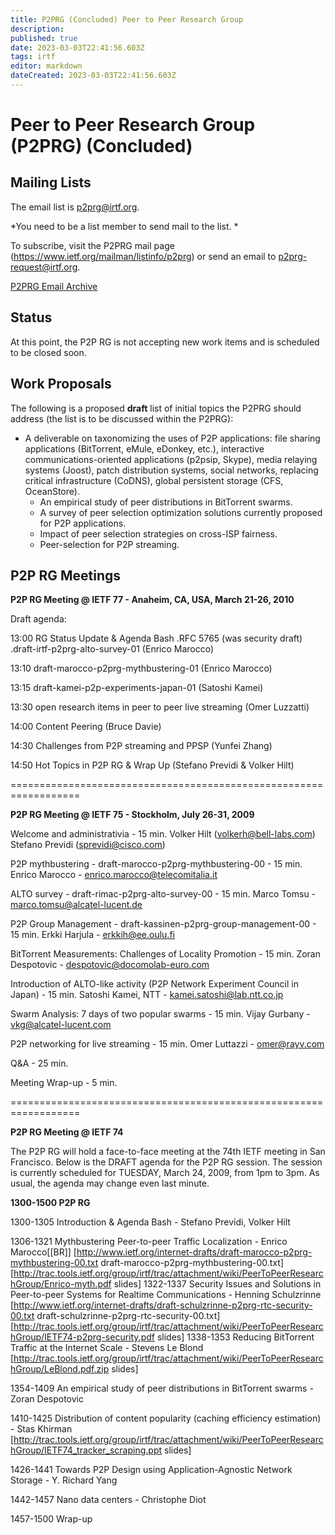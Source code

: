 ```yaml
---
title: P2PRG (Concluded) Peer to Peer Research Group
description: 
published: true
date: 2023-03-03T22:41:56.603Z
tags: irtf
editor: markdown
dateCreated: 2023-03-03T22:41:56.603Z
---
```


# Peer to Peer Research Group (P2PRG) (Concluded)
## Mailing Lists 
The email list is p2prg@irtf.org. 

*You need to be a list member to send mail to the list. *

To subscribe, visit the P2PRG mail page
(https://www.ietf.org/mailman/listinfo/p2prg) or send an email to
p2prg-request@irtf.org.

[P2PRG Email Archive](https://www.ietf.org/mail-archive/working-groups/p2prg/current/maillist.html)

## Status 

At this point, the P2P RG is not accepting new work items and is scheduled to be closed soon.

## Work Proposals 

The following is a proposed **draft** list of initial topics the P2PRG should address (the list is to be discussed within the P2PRG):

- A deliverable on taxonomizing the uses of P2P applications: file sharing applications (BitTorrent, eMule, eDonkey, etc.), interactive communications-oriented applications (p2psip, Skype), media relaying systems (Joost), patch distribution systems, social networks, replacing critical infrastructure (CoDNS), global persistent storage (CFS, OceanStore).
     - An empirical study of peer distributions in BitTorrent swarms.
     - A survey of peer selection optimization solutions currently proposed for P2P applications.
     - Impact of peer selection strategies on cross-ISP fairness.
     - Peer-selection for P2P streaming.

## P2P RG Meetings 
**P2P RG Meeting @ IETF 77 - Anaheim, CA, USA, March 21-26, 2010**

Draft agenda:

13:00 RG Status Update & Agenda Bash
      .RFC 5765 (was security draft)
      .draft-irtf-p2prg-alto-survey-01 (Enrico Marocco)

13:10 draft-marocco-p2prg-mythbustering-01 (Enrico Marocco)

13:15 draft-kamei-p2p-experiments-japan-01 (Satoshi Kamei)

13:30 open research items in peer to peer live streaming (Omer Luzzatti)

14:00 Content Peering (Bruce Davie)

14:30 Challenges from P2P streaming and PPSP (Yunfei Zhang)

14:50 Hot Topics in P2P RG & Wrap Up (Stefano Previdi & Volker Hilt)


==================================================================

**P2P RG Meeting @ IETF 75 - Stockholm, July 26-31, 2009**


Welcome and administrativia - 15 min.
Volker Hilt (volkerh@bell-labs.com)
Stefano Previdi (sprevidi@cisco.com)

P2P mythbustering - draft-marocco-p2prg-mythbustering-00 - 15 min.
Enrico Marocco - enrico.marocco@telecomitalia.it

ALTO survey - draft-rimac-p2prg-alto-survey-00 - 15 min.
Marco Tomsu - marco.tomsu@alcatel-lucent.de

P2P Group Management - draft-kassinen-p2prg-group-management-00 - 15 min.
Erkki Harjula - erkkih@ee.oulu.fi

BitTorrent Measurements: Challenges of Locality Promotion - 15 min.
Zoran Despotovic - despotovic@docomolab-euro.com

Introduction of ALTO-like activity (P2P Network Experiment Council in Japan) - 15 min.
Satoshi Kamei, NTT - kamei.satoshi@lab.ntt.co.jp

Swarm Analysis: 7 days of two popular swarms - 15 min.
Vijay Gurbany - vkg@alcatel-lucent.com

P2P networking for live streaming - 15 min.
Omer Luttazzi - omer@rayv.com

Q&A - 25 min.

Meeting Wrap-up - 5 min.

==================================================================

**P2P RG Meeting @ IETF 74**

The P2P RG will hold a face-to-face meeting at the 74th IETF meeting in San Francisco. Below is the DRAFT agenda for the P2P RG session. The session is currently scheduled for TUESDAY, March 24, 2009, from 1pm to 3pm. As usual, the agenda may change even last minute.

__1300-1500 P2P RG__

1300-1305 Introduction & Agenda Bash - Stefano Previdi, Volker Hilt

1306-1321 Mythbustering Peer-to-peer Traffic Localization - Enrico Marocco[[BR]]
          [http://www.ietf.org/internet-drafts/draft-marocco-p2prg-mythbustering-00.txt draft-marocco-p2prg-mythbustering-00.txt] [http://trac.tools.ietf.org/group/irtf/trac/attachment/wiki/PeerToPeerResearchGroup/Enrico-myth.pdf slides]
1322-1337 Security Issues and Solutions in Peer-to-peer Systems for Realtime Communications - Henning Schulzrinne
          [http://www.ietf.org/internet-drafts/draft-schulzrinne-p2prg-rtc-security-00.txt draft-schulzrinne-p2prg-rtc-security-00.txt] [http://trac.tools.ietf.org/group/irtf/trac/attachment/wiki/PeerToPeerResearchGroup/IETF74-p2prg-security.pdf slides]
1338-1353 Reducing BitTorrent Traffic at the Internet Scale - Stevens Le Blond
[http://trac.tools.ietf.org/group/irtf/trac/attachment/wiki/PeerToPeerResearchGroup/LeBlond.pdf.zip slides]

1354-1409 An empirical study of peer distributions in BitTorrent swarms - Zoran Despotovic

1410-1425 Distribution of content popularity (caching efficiency estimation) - Stas Khirman
[http://trac.tools.ietf.org/group/irtf/trac/attachment/wiki/PeerToPeerResearchGroup/IETF74_tracker_scraping.ppt slides]

1426-1441 Towards P2P Design using Application-Agnostic Network Storage - Y. Richard Yang

1442-1457 Nano data centers - Christophe Diot

1457-1500 Wrap-up
